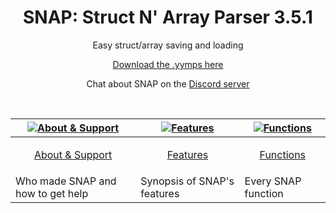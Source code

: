 <h1 align="center">SNAP: Struct N' Array Parser 3.5.1</h1>

<p align="center">Easy struct/array saving and loading</p>

<p align="center"><a href="https://github.com/JujuAdams/SNAP/releases/tag/3.5.1">Download the .yymps here</a></p>

<p align="center">Chat about SNAP on the <a href="https://discord.gg/8krYCqr">Discord server</a></p>

&nbsp;

|[![About & Support](https://raw.githubusercontent.com/wiki/JujuAdams/scribble/images/faq.png)](https://github.com/JujuAdams/SNAP/wiki/About-&-Support)|[![Features](https://raw.githubusercontent.com/wiki/JujuAdams/scribble/images/features.png)](https://github.com/JujuAdams/SNAP/wiki/Features)|[![Functions](https://raw.githubusercontent.com/wiki/JujuAdams/scribble/images/code.png)](https://github.com/JujuAdams/SNAP/wiki/Function-Index)|
|----------------------|----------------------|----------------------|
|<p align="center">[About & Support](https://github.com/JujuAdams/SNAP/wiki/About-&-Support)</p>|<p align="center">[Features](https://github.com/JujuAdams/SNAP/wiki/Features)</p>|<p align="center">[Functions](https://github.com/JujuAdams/SNAP/wiki/Function-Index)</p>|
|Who made SNAP and how to get help| Synopsis of SNAP's features | Every SNAP function |

